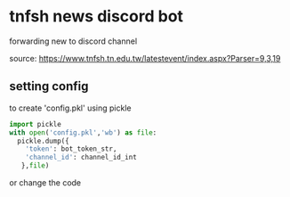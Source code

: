 # tnfsh news discord bot
forwarding new to discord channel

source: https://www.tnfsh.tn.edu.tw/latestevent/index.aspx?Parser=9,3,19

## setting config
to create 'config.pkl' using pickle
```python
import pickle
with open('config.pkl','wb') as file:
  pickle.dump({
    'token': bot_token_str,
    'channel_id': channel_id_int
   },file)
```
or change the code
